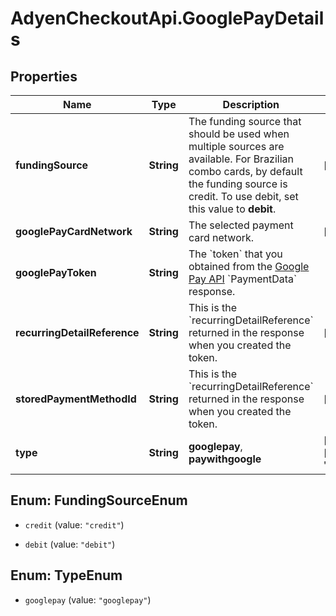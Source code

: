 # AdyenCheckoutApi.GooglePayDetails

## Properties

Name | Type | Description | Notes
------------ | ------------- | ------------- | -------------
**fundingSource** | **String** | The funding source that should be used when multiple sources are available. For Brazilian combo cards, by default the funding source is credit. To use debit, set this value to **debit**. | [optional] 
**googlePayCardNetwork** | **String** | The selected payment card network.  | [optional] 
**googlePayToken** | **String** | The &#x60;token&#x60; that you obtained from the [Google Pay API](https://developers.google.com/pay/api/web/reference/response-objects#PaymentData) &#x60;PaymentData&#x60; response. | 
**recurringDetailReference** | **String** | This is the &#x60;recurringDetailReference&#x60; returned in the response when you created the token. | [optional] 
**storedPaymentMethodId** | **String** | This is the &#x60;recurringDetailReference&#x60; returned in the response when you created the token. | [optional] 
**type** | **String** | **googlepay**, **paywithgoogle** | [optional] [default to &#39;googlepay&#39;]



## Enum: FundingSourceEnum


* `credit` (value: `"credit"`)

* `debit` (value: `"debit"`)





## Enum: TypeEnum


* `googlepay` (value: `"googlepay"`)




